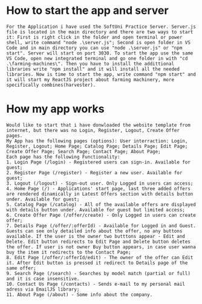 # How to start the app and server
    For the Application i have used the SoftUni Practice Server. Server.js file is located in the main directory and there are two ways to start it: First is right click in the folder and open terminal or power shell, write command "node .\server.js"; Second is open folder in VS Code and in main directory you can use "node .\server.js" or "npm start". Server will start on port 3030. To start the app use the same VS Code, open new integrated terminal and go one folder in with "cd .\farming-machines\". Then you have to install the addittional libraries write "npm install" and it will install all the needed libraries. Now is time to start the app, write command "npm start" and it will start my ReactJS project about farming machinery, more specifically combines(harvester).

# How my app works
    Would like to start that i have donwloaded the website template from internet, but there was no Login, Register, Logout, Create Offer pages.
    My App has the following pages (options): User interraction: Login, Register, Logout; Home Page; Catalog Page; Details Page; Edit Page; Create Offer Page; Search Page; Contact Page; About Page;
    Each page has the following Functionality:
    1. Login Page (/login) - Registered users can sign-in. Available for guest;
    2. Register Page (/register) - Register a new user. Available for guest;
    3. Logout (/logout) - Sign-out user. Only Logged in users can access;
    4. Home Page (/) - Applications' start page, last three added offers are rendered dinamically in Latest Offers section with details button under. Available for guest;
    5. Catalog Page (/catalog) - All of the available offers are displayed with details button under. Available for guest but limited access;
    6. Create Offer Page (/offer/create) - Only Logged in users can create offer;
    7. Details Page (/offer/:offerId) - Available for Logged in and Guest. Guests can see only detailed info about the offer, no any buttons available. If the user is the owner two butttons appear - Edit and Delete. Edit button redirects to Edit Page and Delete button deletes the offer. If user is not owner Buy button appears, in case user wanna buy the item it redirects to the Contact Page;
    8. Edit Page (/offer/:offerId/edit) - The owner of the offer can Edit it. After Edit button is pressed it redirect to Details page of the same offer;
    9. Search Page (/search) - Searches by model match (partial or full) and it is case insensitive.
    10. Contact Us Page (/contacts) - Sends e-mail to my personal mail adress via EmailJS library;
    11. About Page (/about) - Some info about the company.